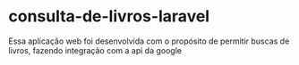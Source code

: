 # consulta-de-livros-laravel
Essa aplicação web foi desenvolvida com o propósito de permitir buscas de livros, fazendo integração com a api da google
